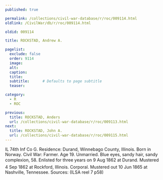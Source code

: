 ```yaml
---
published: true

permalink: /collections/civil-war-database/r/roc/009114.html
oldlink: /CivilWar/db/r/roc/009114.html

oldid: 009114

title: ROCKSTAD, Andrew A.

pagelist:
  exclude: false
  order: 9114
  image: 
  alt:
  caption:
  title:
  subtitle:      # Defaults to page subtitle
  teaser:

category: 
  - R 
  - ROC

previous:
  title: ROCKSTAD, Anders
  url: /collections/civil-war-database/r/roc/009113.html  
next:
  title: ROCKSTAD, John A.
  url: /collections/civil-war-database/r/roc/009115.html   
---
```

IL 74th Inf Co G. Residence: Durand, Winnebago County, Illinois. Born in Norway. Civil War: Farmer. Age 19. Unmarried. Blue eyes, sandy hair, sandy complexion, 5&#146;8&#148;. Enlisted for three years on 9 Aug 1862 at Durand. Mustered 4 Sep 1862 at Rockford, Illinois. Corporal. Mustered out 10 Jun 1865 at Nashville, Tennessee. Sources: (ILSA reel 7 p58)